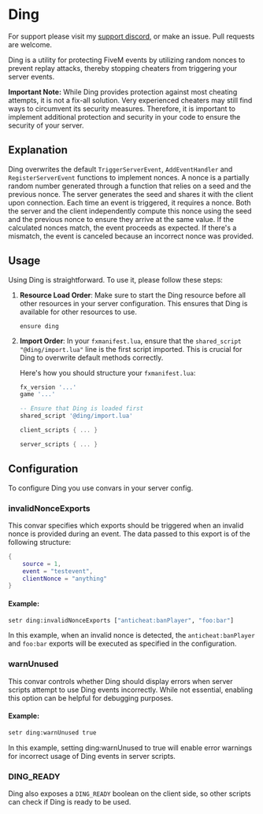# Ding

For support please visit my [support discord](https://boris.foo/discord), or make an issue. Pull requests are welcome.

Ding is a utility for protecting FiveM events by utilizing random nonces to prevent replay attacks, thereby stopping cheaters from triggering your server events.

**Important Note:** While Ding provides protection against most cheating attempts, it is not a fix-all solution. Very experienced cheaters may still find ways to circumvent its security measures. Therefore, it is important to implement additional protection and security in your code to ensure the security of your server.

## Explanation

Ding overwrites the default `TriggerServerEvent`, `AddEventHandler` and `RegisterServerEvent` functions to implement nonces. A nonce is a partially random number generated through a function that relies on a seed and the previous nonce. The server generates the seed and shares it with the client upon connection. Each time an event is triggered, it requires a nonce. Both the server and the client independently compute this nonce using the seed and the previous nonce to ensure they arrive at the same value. If the calculated nonces match, the event proceeds as expected. If there's a mismatch, the event is canceled because an incorrect nonce was provided.

## Usage

Using Ding is straightforward. To use it, please follow these steps:

1. **Resource Load Order**: Make sure to start the Ding resource before all other resources in your server configuration. This ensures that Ding is available for other resources to use.

   ```
   ensure ding
   ```

2. **Import Order**: In your `fxmanifest.lua`, ensure that the `shared_script "@ding/import.lua"` line is the first script imported. This is crucial for Ding to overwrite default methods correctly.

   Here's how you should structure your `fxmanifest.lua`:

   ```lua
   fx_version '...'
   game '...'

   -- Ensure that Ding is loaded first
   shared_script '@ding/import.lua'

   client_scripts { ... }

   server_scripts { ... }
   ```

## Configuration

To configure Ding you use convars in your server config.

### invalidNonceExports

This convar specifies which exports should be triggered when an invalid nonce is provided during an event. The data passed to this export is of the following structure:

```lua
{
    source = 1,
    event = "testevent",
    clientNonce = "anything"
}
```

#### Example:

```bash
setr ding:invalidNonceExports ["anticheat:banPlayer", "foo:bar"]
```

In this example, when an invalid nonce is detected, the `anticheat:banPlayer` and `foo:bar` exports will be executed as specified in the configuration.

### warnUnused

This convar controls whether Ding should display errors when server scripts attempt to use Ding events incorrectly. While not essential, enabling this option can be helpful for debugging purposes.

#### Example:

```bash
setr ding:warnUnused true
```

In this example, setting ding:warnUnused to true will enable error warnings for incorrect usage of Ding events in server scripts.

### DING_READY

Ding also exposes a `DING_READY` boolean on the client side, so other scripts can check if Ding is ready to be used.
